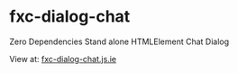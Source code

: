 # fxc-dialog-chat

Zero Dependencies Stand alone HTMLElement Chat Dialog

View at: <a href="https://fxc-dialog-chat.js.ie" target="_blank">fxc-dialog-chat.js.ie</a>

